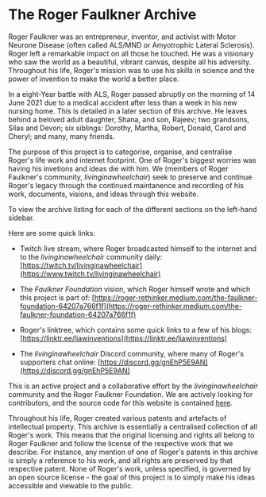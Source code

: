 # The Roger Faulkner Archive 

Roger Faulkner was an entrepreneur, inventor, and activist with Motor Neurone Disease (often called ALS/MND or Amyotrophic Lateral Sclerosis). Roger left a remarkable impact on all those he touched. He was a visionary who saw the world as a beautiful, vibrant canvas, despite all his adversity. Throughout his life, Roger's mission was to use his skills in science and the power of invention to make the world a better place.

In a eight-Year battle with ALS, Roger passed abruptly on the morning of 14 June 2021 due to a medical accident after less than a week in his new nursing home. This is detailed in a later section of this archive. He leaves behind a beloved adult daughter, Shana, and son, Rajeev; two grandsons, Silas and Devon; six siblings: Dorothy, Martha, Robert, Donald, Carol and Cheryl; and many, many friends.

The purpose of this project is to categorise, organise, and centralise Roger's life work and internet footprint. One of Roger's biggest worries was having his invetions and ideas die with him. We (members of Roger Faulkner's community, _livinginawheelchair_) seek to preserve and continue Roger's legacy through the continued maintanence and recording of his work, documents, visions, and ideas through this website.

To view the archive listing for each of the different sections on the left-hand sidebar.

Here are some quick links:

* Twitch live stream, where Roger broadcasted himself to the internet and to the _livinginawheelchair_ community daily: [https://twitch.tv/livinginawheelchair](https://www.twitch.tv/livinginawheelchair)

* The _Faulkner Foundation_ vision, which Roger himself wrote and which this project is part of: [https://roger-rethinker.medium.com/the-faulkner-foundation-64207a766f1f](https://roger-rethinker.medium.com/the-faulkner-foundation-64207a766f1f) 

* Roger's linktree, which contains some quick links to a few of his blogs: [https://linktr.ee/liawinventions](https://linktr.ee/liawinventions)

* The _livinginawheelchair_ Discord community, where many of Roger's supporters chat online: [https://discord.gg/gnEhP5E9AN](https://discord.gg/gnEhP5E9AN)

This is an active project and a collaborative effort by the _livinginawheelchair_ community and the Roger Faulkner Foundation. We are actively looking for contributors, and the source code for this website is contained [here](https://github.com/Living-in-a-Wheelchair/rogerfaulknerarchive.com).

Throughout his life, Roger created various patents and artefacts of intellectual property. This archive is essentially a centralised collection of all Roger's work. This means that the original licensing and rights all belong to Roger Faulkner and follow the license of the respective work that we describe. For instance, any mention of one of Roger's patents in this archive is simply a reference to his work, and all rights are preserved by that respective patent. None of Roger's work, unless specified, is governed by an open source license - the goal of this project is to simply make his ideas accessible and viewable to the public.
